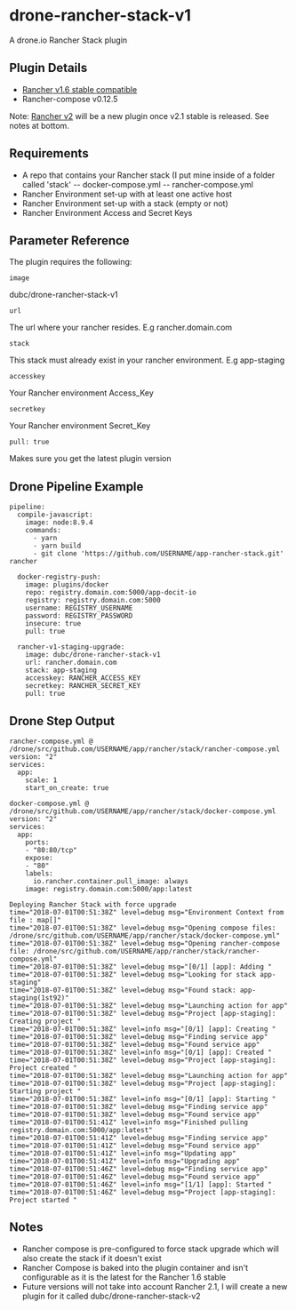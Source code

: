 # drone-rancher-stack-v1

A drone.io Rancher Stack plugin 

## Plugin Details
-   [Rancher v1.6 stable compatible](https://rancher.com/docs/rancher/v1.6/en/)
-   Rancher-compose v0.12.5

Note: [Rancher v2](https://rancher.com/docs/rancher/v2.x/en/) will be a new plugin once v2.1 stable is released. See notes at bottom.

## Requirements

- A repo that contains your Rancher stack (I put mine inside of a folder called 'stack'
-- docker-compose.yml
-- rancher-compose.yml
- Rancher Environment set-up with at least one active host
- Rancher Environment set-up with a stack (empty or not)
- Rancher Environment Access and Secret Keys

## Parameter Reference
The plugin requires the following:

    image
dubc/drone-rancher-stack-v1  

    url
The url where your rancher resides. E.g rancher.domain.com

    stack
This stack must already exist in your rancher environment. E.g app-staging

    accesskey
Your Rancher environment Access_Key

    secretkey
Your Rancher environment Secret_Key

    pull: true

Makes sure you get the latest plugin version

## Drone Pipeline Example

    pipeline:
      compile-javascript:
        image: node:8.9.4
        commands:
          - yarn
          - yarn build
          - git clone 'https://github.com/USERNAME/app-rancher-stack.git' rancher
    
      docker-registry-push:
        image: plugins/docker
        repo: registry.domain.com:5000/app-docit-io
        registry: registry.domain.com:5000
        username: REGISTRY_USERNAME
        password: REGISTRY_PASSWORD
        insecure: true
        pull: true
            
      rancher-v1-staging-upgrade:
        image: dubc/drone-rancher-stack-v1
        url: rancher.domain.com
        stack: app-staging        
        accesskey: RANCHER_ACCESS_KEY
        secretkey: RANCHER_SECRET_KEY
        pull: true



## Drone Step Output

    rancher-compose.yml @ /drone/src/github.com/USERNAME/app/rancher/stack/rancher-compose.yml
    version: "2"
    services:
      app:
        scale: 1
        start_on_create: true
    
    docker-compose.yml @ /drone/src/github.com/USERNAME/app/rancher/stack/docker-compose.yml
    version: "2"
    services:
      app:
        ports:
        - "80:80/tcp"
        expose:
        - "80"
        labels:
          io.rancher.container.pull_image: always
        image: registry.domain.com:5000/app:latest
    
    Deploying Rancher Stack with force upgrade
    time="2018-07-01T00:51:38Z" level=debug msg="Environment Context from file : map[]" 
    time="2018-07-01T00:51:38Z" level=debug msg="Opening compose files: /drone/src/github.com/USERNAME/app/rancher/stack/docker-compose.yml" 
    time="2018-07-01T00:51:38Z" level=debug msg="Opening rancher-compose file: /drone/src/github.com/USERNAME/app/rancher/stack/rancher-compose.yml" 
    time="2018-07-01T00:51:38Z" level=debug msg="[0/1] [app]: Adding " 
    time="2018-07-01T00:51:38Z" level=debug msg="Looking for stack app-staging" 
    time="2018-07-01T00:51:38Z" level=debug msg="Found stack: app-staging(1st92)" 
    time="2018-07-01T00:51:38Z" level=debug msg="Launching action for app" 
    time="2018-07-01T00:51:38Z" level=debug msg="Project [app-staging]: Creating project " 
    time="2018-07-01T00:51:38Z" level=info msg="[0/1] [app]: Creating " 
    time="2018-07-01T00:51:38Z" level=debug msg="Finding service app" 
    time="2018-07-01T00:51:38Z" level=debug msg="Found service app" 
    time="2018-07-01T00:51:38Z" level=info msg="[0/1] [app]: Created " 
    time="2018-07-01T00:51:38Z" level=debug msg="Project [app-staging]: Project created " 
    time="2018-07-01T00:51:38Z" level=debug msg="Launching action for app" 
    time="2018-07-01T00:51:38Z" level=debug msg="Project [app-staging]: Starting project " 
    time="2018-07-01T00:51:38Z" level=info msg="[0/1] [app]: Starting " 
    time="2018-07-01T00:51:38Z" level=debug msg="Finding service app" 
    time="2018-07-01T00:51:38Z" level=debug msg="Found service app" 
    time="2018-07-01T00:51:41Z" level=info msg="Finished pulling registry.domain.com:5000/app:latest" 
    time="2018-07-01T00:51:41Z" level=debug msg="Finding service app" 
    time="2018-07-01T00:51:41Z" level=debug msg="Found service app" 
    time="2018-07-01T00:51:41Z" level=info msg="Updating app" 
    time="2018-07-01T00:51:41Z" level=info msg="Upgrading app" 
    time="2018-07-01T00:51:46Z" level=debug msg="Finding service app" 
    time="2018-07-01T00:51:46Z" level=debug msg="Found service app" 
    time="2018-07-01T00:51:46Z" level=info msg="[1/1] [app]: Started " 
    time="2018-07-01T00:51:46Z" level=debug msg="Project [app-staging]: Project started " 

## Notes

- Rancher compose is pre-configured to force stack upgrade which will also create the stack if it doesn't exist
- Rancher Compose is baked into the plugin container and isn't configurable as it is the latest for the Rancher 1.6 stable
- Future versions will not take into account Rancher 2.1, I will create a new plugin for it called dubc/drone-rancher-stack-v2

